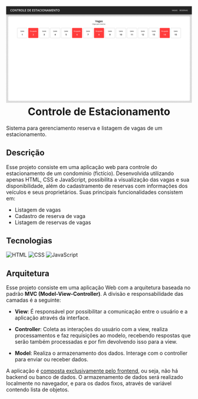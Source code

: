 <h1 align="center">
  <img src="./assets/images/controle-estacionamento.gif" height="auto" width="auto" alt="" /><br>
  Controle de Estacionamento
</h1>

Sistema para gerenciamento reserva e listagem de vagas de um estacionamento.


## Descrição

Esse projeto consiste em uma aplicação web para controle do estacionamento de um condominio (fictício). Desenvolvida utilizando apenas HTML, CSS e JavaScript, possibilita a visualização das vagas e sua disponibilidade, além do cadastramento de reservas com informações dos veículos e seus proprietários. Suas principais funcionalidades consistem em:

- Listagem de vagas
- Cadastro de reserva de vaga
- Listagem de reservas de vagas

## Tecnologias
![HTML](https://img.shields.io/badge/HTML5-E34F26?style=for-the-badge&logo=html5&logoColor=white)
![CSS](https://img.shields.io/badge/CSS3-1572B6?style=for-the-badge&logo=css3&logoColor=white)
![JavaScript](https://img.shields.io/badge/JavaScript-323330?style=for-the-badge&logo=JavaScript&logoColor=F7DF1E)

## Arquitetura

Esse projeto consiste em uma aplicação Web com a arquitetura baseada no padrão **MVC (Model-View-Controller)**. A divisão e responsabilidade das camadas é a seguinte:

- **View**: É responsável por possibilitar a comunicação entre o usuário e a aplicação através da interface.

- **Controller**: Coleta as interações do usuário com a view, realiza processamentos e faz requisições ao modelo, recebendo respostas que serão também processadas e por fim devolvendo isso para a view.

- **Model**: Realiza o armazenamento dos dados. Interage com o controller para enviar ou receber dados.

A aplicação é <u>composta exclusivamente pelo frontend</u>, ou seja, não há backend ou banco de dados. O armazenamento de dados será realizado localmente no navegador, e para os dados fixos, através de variável contendo lista de objetos.
